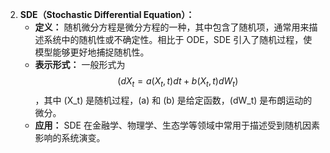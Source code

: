 2. **SDE（Stochastic Differential Equation）：**
   - **定义：** 随机微分方程是微分方程的一种，其中包含了随机项，通常用来描述系统中的随机性或不确定性。相比于 ODE，SDE 引入了随机过程，使模型能够更好地捕捉随机性。
   - **表示形式：** 一般形式为 $$( dX_t = a (X_t, t) dt + b (X_t, t) dW_t )$$，其中 \(X_t\) 是随机过程，\(a\) 和 \(b\) 是给定函数，\(dW_t\) 是布朗运动的微分。
   - **应用：** SDE 在金融学、物理学、生态学等领域中常用于描述受到随机因素影响的系统演变。
